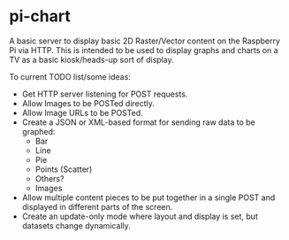 pi-chart
========

A basic server to display basic 2D Raster/Vector content on the Raspberry Pi via HTTP. This is intended to be used to display graphs and charts on a TV as a basic kiosk/heads-up sort of display.

To current TODO list/some ideas:
 - Get HTTP server listening for POST requests.
 - Allow Images to be POSTed directly.
 - Allow Image URLs to be POSTed.
 - Create a JSON or XML-based format for sending raw data to be graphed:
	- Bar
	- Line
	- Pie
	- Points (Scatter)
	- Others?
	- Images
 - Allow multiple content pieces to be put together in a single POST and displayed in different parts of the screen.
 - Create an update-only mode where layout and display is set, but datasets change dynamically.
